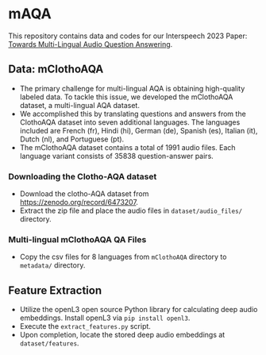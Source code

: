 # mAQA
This repository contains data and codes for our Interspeech 2023 Paper: [Towards Multi-Lingual Audio Question Answering](https://www.isca-speech.org/archive/pdfs/interspeech_2023/behera23_interspeech.pdf).

## Data: mClothoAQA
- The primary challenge for multi-lingual AQA is obtaining high-quality labeled data. To tackle this issue, we developed the mClothoAQA dataset, a multi-lingual AQA dataset.
- We accomplished this by translating questions and answers from the ClothoAQA dataset into seven additional languages. The languages included are French (fr), Hindi (hi), German (de), Spanish (es), Italian (it), Dutch (nl), and Portuguese (pt).
- The mClothoAQA dataset contains a total of 1991 audio files. Each language variant consists of 35838 question-answer pairs.

###  Downloading the Clotho-AQA dataset
- Download the clotho-AQA dataset from https://zenodo.org/record/6473207.
- Extract the zip file and place the audio files in `dataset/audio_files/` directory.

### Multi-lingual mClothoAQA QA Files
- Copy the csv files for 8 languages from `mClothoAQA` directory to `metadata/` directory.

##  Feature Extraction
- Utilize the openL3 open source Python library for calculating deep audio embeddings. Install openL3 via `pip install openl3`.
- Execute the `extract_features.py` script.
- Upon completion, locate the stored deep audio embeddings at `dataset/features`.
